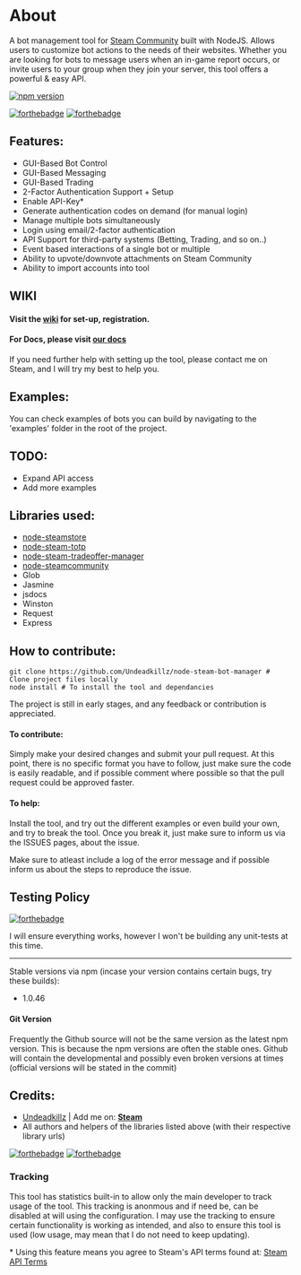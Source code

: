 # About
A bot management tool for [Steam Community](http://www.steamcommunity.com) built with NodeJS. Allows users to customize bot actions to the needs of their websites. Whether you are looking for bots to message users when an in-game report occurs, or invite users to your group when they join your server, this tool offers a powerful & easy API.



[![npm version](https://badge.fury.io/js/node-steam-bot-manager.svg)](https://badge.fury.io/js/node-steam-bot-manager)



[![forthebadge](http://forthebadge.com/images/badges/uses-js.svg)](http://forthebadge.com)
[![forthebadge](http://forthebadge.com/images/badges/built-with-love.svg)](http://forthebadge.com)

## Features:
- GUI-Based Bot Control
- GUI-Based Messaging
- GUI-Based Trading
- 2-Factor Authentication Support + Setup
- Enable API-Key*
- Generate authentication codes on demand (for manual login)
- Manage multiple bots simultaneously
- Login using email/2-factor authentication
- API Support for third-party systems (Betting, Trading, and so on..)
- Event based interactions of a single bot or multiple
- Ability to upvote/downvote attachments on Steam Community
- Ability to import accounts into tool 

## WIKI
#### Visit the [wiki](https://github.com/Undeadkillz/node-steam-bot-manager/wiki) for set-up, registration.

#### For Docs, please visit [our docs](http://undeadkillz.github.io/node-steam-bot-manager/docs)
 If you need further help with setting up the tool, please contact me on Steam, and I will try my best to help you.

## Examples:
You can check examples of bots you can build by navigating to the 'examples' folder in the root of the project.


## TODO:
- Expand API access
- Add more examples


## Libraries used:
- [node-steamstore](https://github.com/DoctorMcKay/node-steamstore)
- [node-steam-totp](https://github.com/DoctorMcKay/node-steam-totp)
- [node-steam-tradeoffer-manager](https://github.com/DoctorMcKay/node-steam-tradeoffer-manager)
- [node-steamcommunity](https://github.com/DoctorMcKay/node-steamcommunity)
- Glob
- Jasmine
- jsdocs
- Winston
- Request
- Express
## How to contribute:
~~~
git clone https://github.com/Undeadkillz/node-steam-bot-manager # Clone project files locally
node install # To install the tool and dependancies
~~~
The project is still in early stages, and any feedback or contribution is appreciated.

#### To contribute:
Simply make your desired changes and submit your pull request. At this point, there is no specific format you have to follow, just make sure the code is easily readable, and if possible comment where possible so that the pull request could be approved faster.

#### To help:
Install the tool, and try out the different examples or even build your own, and try to break the tool. Once you break it, just make sure to inform us via the ISSUES pages, about the issue.

Make sure to atleast include a log of the error message and if possible inform us about the steps to reproduce the issue.

## Testing Policy
[![forthebadge](http://forthebadge.com/images/badges/fuck-it-ship-it.svg)](http://forthebadge.com)

I will ensure everything works, however I won't be building any unit-tests at this time.

---
Stable versions via npm (incase your version contains certain bugs, try these builds):
- 1.0.46

#### Git Version
Frequently the Github source will not be the same version as the latest npm version. This is because the npm versions are often the stable ones. Github will contain the developmental and possibly even broken versions at times (official versions will be stated in the commit)

## Credits:
- [Undeadkillz](https://github.com/Undeadkillz) | Add me on: **[Steam](http://steamcommunity.com/profiles/76561198042954517/)**
- All authors and helpers of the libraries listed above (with their respective library urls)

[![forthebadge](http://forthebadge.com/images/badges/powered-by-water.svg)](http://forthebadge.com)
[![forthebadge](http://forthebadge.com/images/badges/gluten-free.svg)](http://forthebadge.com)


### Tracking
This tool has statistics built-in to allow only the main developer to track usage of the tool. This tracking is anonmous and if need be, can be disabled at will using the configuration. I may use the tracking to ensure certain functionality is working as intended, and also to ensure this tool is used (low usage, may mean that I do not need to keep updating).





\* Using this feature means you agree to Steam's API terms found at: [Steam API Terms](http://steamcommunity.com/dev/apiterms)